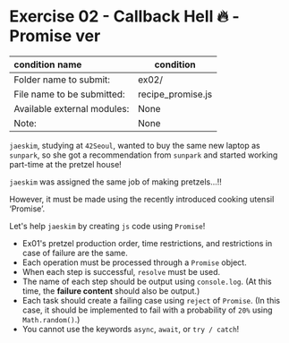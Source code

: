 # Exercise 02 - Callback Hell 🔥 - Promise ver

| condition name | condition |
| :---------------------- | ------------------ |
| Folder name to submit: | ex02/ |
| File name to be submitted: | recipe_promise.js |
| Available external modules: | None |
| Note: | None |

`jaeskim`, studying at `42Seoul`, wanted to buy the same new laptop as `sunpark`, so she got a recommendation from `sunpark` and started working part-time at the pretzel house!

`jaeskim` was assigned the same job of making pretzels...!!

However, it must be made using the recently introduced cooking utensil ‘Promise’.

Let's help `jaeskim` by creating `js` code using `Promise`!

- Ex01's pretzel production order, time restrictions, and restrictions in case of failure are the same.
- Each operation must be processed through a `Promise` object.
- When each step is successful, `resolve` must be used.
- The name of each step should be output using `console.log`. (At this time, the **failure content** should also be output.)
- Each task should create a failing case using `reject` of `Promise`. (In this case, it should be implemented to fail with a probability of `20%` using `Math.random()`.)
- You cannot use the keywords `async`, `await`, or `try / catch`!